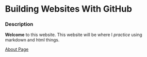 # Building Websites With GitHub

### Description

**Welcome** to this website. This website will be where I *practice* using markdown and html things. 

[About Page](about.md)
